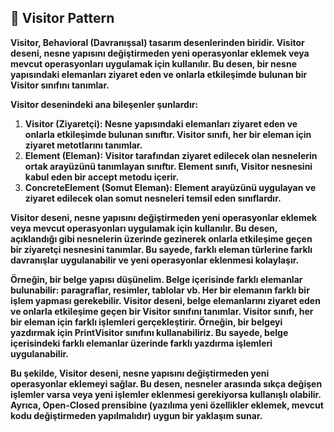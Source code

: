 ## :diamond_shape_with_a_dot_inside: Visitor Pattern

**Visitor, Behavioral (Davranışsal) tasarım desenlerinden biridir. Visitor deseni, nesne yapısını değiştirmeden yeni operasyonlar eklemek veya mevcut operasyonları uygulamak için kullanılır. Bu desen, bir nesne yapısındaki elemanları ziyaret eden ve onlarla etkileşimde bulunan bir Visitor sınıfını tanımlar.**

**Visitor desenindeki ana bileşenler şunlardır:**

1. **Visitor (Ziyaretçi): Nesne yapısındaki elemanları ziyaret eden ve onlarla etkileşimde bulunan sınıftır. Visitor sınıfı, her bir eleman için ziyaret metotlarını tanımlar.**
2. **Element (Eleman): Visitor tarafından ziyaret edilecek olan nesnelerin ortak arayüzünü tanımlayan sınıftır. Element sınıfı, Visitor nesnesini kabul eden bir accept metodu içerir.**
3. **ConcreteElement (Somut Eleman): Element arayüzünü uygulayan ve ziyaret edilecek olan somut nesneleri temsil eden sınıflardır.**

**Visitor deseni, nesne yapısını değiştirmeden yeni operasyonlar eklemek veya mevcut operasyonları uygulamak için kullanılır. Bu desen, açıklandığı gibi nesnelerin üzerinde gezinerek onlarla etkileşime geçen bir ziyaretçi nesnesini tanımlar. Bu sayede, farklı eleman türlerine farklı davranışlar uygulanabilir ve yeni operasyonlar eklenmesi kolaylaşır.**

**Örneğin, bir belge yapısı düşünelim. Belge içerisinde farklı elemanlar bulunabilir: paragraflar, resimler, tablolar vb. Her bir elemanın farklı bir işlem yapması gerekebilir. Visitor deseni, belge elemanlarını ziyaret eden ve onlarla etkileşime geçen bir Visitor sınıfını tanımlar. Visitor sınıfı, her bir eleman için farklı işlemleri gerçekleştirir. Örneğin, bir belgeyi yazdırmak için PrintVisitor sınıfını kullanabiliriz. Bu sayede, belge içerisindeki farklı elemanlar üzerinde farklı yazdırma işlemleri uygulanabilir.**

**Bu şekilde, Visitor deseni, nesne yapısını değiştirmeden yeni operasyonlar eklemeyi sağlar. Bu desen, nesneler arasında sıkça değişen işlemler varsa veya yeni işlemler eklenmesi gerekiyorsa kullanışlı olabilir. Ayrıca, Open-Closed prensibine (yazılıma yeni özellikler eklemek, mevcut kodu değiştirmeden yapılmalıdır) uygun bir yaklaşım sunar.**